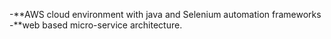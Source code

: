 -**AWS cloud environment with java and Selenium automation frameworks
-**web based micro-service architecture.
